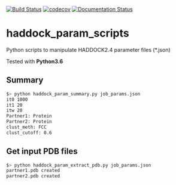 [![Build Status](https://travis-ci.com/mtrellet/haddock_param_scripts.svg?branch=master)](https://travis-ci.com/mtrellet/haddock_param_scripts)
[![codecov](https://codecov.io/gh/mtrellet/haddock_param_scripts/branch/master/graph/badge.svg)](https://codecov.io/gh/mtrellet/haddock_param_scripts)
[![Documentation Status](https://readthedocs.org/projects/haddock-param-scripts/badge/?version=latest)](https://haddock-param-scripts.readthedocs.io/en/latest/?badge=latest)

# haddock_param_scripts
Python scripts to manipulate HADDOCK2.4 parameter files (*.json)

Tested with __Python3.6__

## Summary

```bash
$> python haddock_param_summary.py job_params.json
it0	1000
it1	20
itw	20
Partner1: Protein
Partner2: Protein
clust_meth: FCC
clust_cutoff: 0.6
```

## Get input PDB files

```bash
$> python haddock_param_extract_pdb.py job_params.json
partner1.pdb created
partner2.pdb created
```
